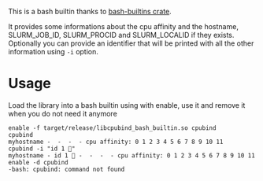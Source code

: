 This is a bash builtin thanks to [bash-builtins crate](https://docs.rs/bash-builtins/latest/bash_builtins/).

It provides some informations about the cpu affinity and the hostname,
SLURM_JOB_ID, SLURM_PROCID and SLURM_LOCALID if they exists. Optionally
you can provide an identifier that will be printed with all the other
information using `-i` option.

# Usage

Load the library into a bash builtin using with enable, use it and remove it
when you do not need it anymore

```
enable -f target/release/libcpubind_bash_builtin.so cpubind
cpubind
myhostname -  -  -  - cpu affinity: 0 1 2 3 4 5 6 7 8 9 10 11
cpubind -i "id 1 🙂"
myhostname - id 1 🙂 -  -  -  - cpu affinity: 0 1 2 3 4 5 6 7 8 9 10 11
enable -d cpubind
-bash: cpubind: command not found
```
